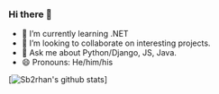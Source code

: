 ### Hi there 👋

- 🌱 I’m currently learning .NET
- 👯 I’m looking to collaborate on interesting projects.
- 💬 Ask me about Python/Django, JS, Java.
- 😄 Pronouns: He/him/his
<!--
**sb2rhan/sb2rhan** is a ✨ _special_ ✨ repository because its `README.md` (this file) appears on your GitHub profile.

Here are some ideas to get you started:

- 🔭 I’m currently working on ...
- 🤔 I’m looking for help with ...
- 📫 How to reach me: ...
- ⚡ Fun fact: ...
-->

[![Sb2rhan's github stats](https://github-readme-stats.vercel.app/api?username=sb2rhan&theme=blue-green)]
